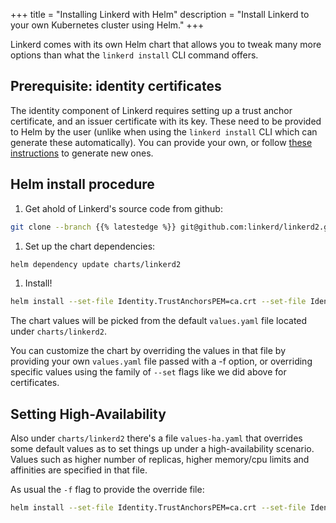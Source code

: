 +++
title = "Installing Linkerd with Helm"
description = "Install Linkerd to your own Kubernetes cluster using Helm."
+++

Linkerd comes with its own Helm chart that allows you to tweak many more options
than what the `linkerd install` CLI command offers.

## Prerequisite: identity certificates

The identity component of Linkerd requires setting up a trust anchor
certificate, and an issuer certificate with its key. These need to be provided
to Helm by the user (unlike when using the `linkerd install` CLI which can
generate these automatically). You can provide your own, or follow [these
instructions](/2/tasks/generate-certificates) to generate new ones.

## Helm install procedure

1. Get ahold of Linkerd's source code from github:
```bash
git clone --branch {{% latestedge %}} git@github.com:linkerd/linkerd2.git
```
1. Set up the chart dependencies:
```bash
helm dependency update charts/linkerd2
```
1. Install!
```bash
helm install --set-file Identity.TrustAnchorsPEM=ca.crt --set-file Identity.Issuer.TLS.CrtPEM=issuer.crt --set-file Identity.Issuer.TLS.KeyPEM=issuer.key --set Identity.Issuer.CrtExpiry=2020-10-02T10:00:00Z charts/linkerd2
```

The chart values will be picked from the default `values.yaml` file located
under `charts/linkerd2`.

You can customize the chart by overriding the values in that file by providing
your own `values.yaml` file passed with a -f option, or overriding specific
values using the family of `--set` flags like we did above for certificates.

## Setting High-Availability

Also under `charts/linkerd2` there's a file `values-ha.yaml` that overrides some
default values as to set things up under a high-availability scenario. Values
such as higher number of replicas, higher memory/cpu limits and affinities are
specified in that file.

As usual the `-f` flag to provide the override file:

```bash
helm install --set-file Identity.TrustAnchorsPEM=ca.crt --set-file Identity.Issuer.TLS.CrtPEM=issuer.crt --set-file Identity.Issuer.TLS.KeyPEM=issuer.key --set Identity.Issuer.CrtExpiry=2020-10-02T10:00:00Z -f charts/linkerd2/values-ha.yaml charts/linkerd2
```